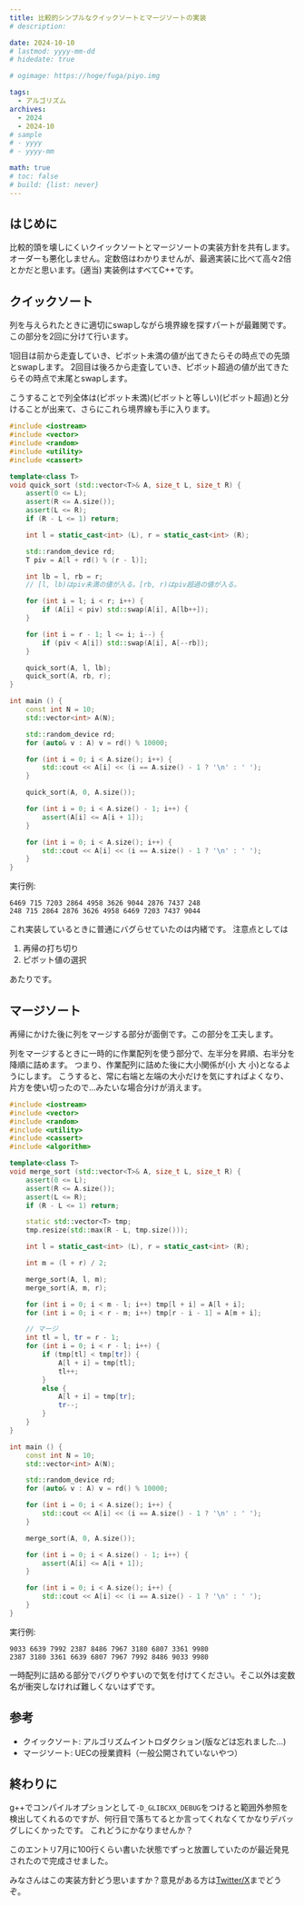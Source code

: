 ```yaml
---
title: 比較的シンプルなクイックソートとマージソートの実装
# description: 

date: 2024-10-10
# lastmod: yyyy-mm-dd
# hidedate: true

# ogimage: https://hoge/fuga/piyo.img

tags:
  - アルゴリズム
archives:
  - 2024
  - 2024-10
# sample
# - yyyy
# - yyyy-mm

math: true
# toc: false
# build: {list: never}
---
```


## はじめに
比較的頭を壊しにくいクイックソートとマージソートの実装方針を共有します。
オーダーも悪化しません。定数倍はわかりませんが、最適実装に比べて高々2倍とかだと思います。(適当)
実装例はすべてC++です。

## クイックソート
列を与えられたときに適切にswapしながら境界線を探すパートが最難関です。
この部分を2回に分けて行います。

1回目は前から走査していき、ピボット未満の値が出てきたらその時点での先頭とswapします。
2回目は後ろから走査していき、ピボット超過の値が出てきたらその時点で末尾とswapします。

こうすることで列全体は(ピボット未満)(ピボットと等しい)(ピボット超過)と分けることが出来て、さらにこれら境界線も手に入ります。

```c++
#include <iostream>
#include <vector>
#include <random>
#include <utility>
#include <cassert>

template<class T>
void quick_sort (std::vector<T>& A, size_t L, size_t R) {
    assert(0 <= L);
    assert(R <= A.size());
    assert(L <= R);
    if (R - L <= 1) return;

    int l = static_cast<int> (L), r = static_cast<int> (R);

    std::random_device rd;
    T piv = A[l + rd() % (r - l)];

    int lb = l, rb = r;
    // [l, lb)はpiv未満の値が入る。[rb, r)はpiv超過の値が入る。

    for (int i = l; i < r; i++) {
        if (A[i] < piv) std::swap(A[i], A[lb++]);
    }

    for (int i = r - 1; l <= i; i--) {
        if (piv < A[i]) std::swap(A[i], A[--rb]);
    }

    quick_sort(A, l, lb);
    quick_sort(A, rb, r);
}

int main () {
    const int N = 10;
    std::vector<int> A(N);

    std::random_device rd;
    for (auto& v : A) v = rd() % 10000;

    for (int i = 0; i < A.size(); i++) {
        std::cout << A[i] << (i == A.size() - 1 ? '\n' : ' ');
    }

    quick_sort(A, 0, A.size());

    for (int i = 0; i < A.size() - 1; i++) {
        assert(A[i] <= A[i + 1]);
    }

    for (int i = 0; i < A.size(); i++) {
        std::cout << A[i] << (i == A.size() - 1 ? '\n' : ' ');
    }
}
```

実行例:
```text
6469 715 7203 2864 4958 3626 9044 2876 7437 248
248 715 2864 2876 3626 4958 6469 7203 7437 9044
```

これ実装しているときに普通にバグらせていたのは内緒です。
注意点としては
1. 再帰の打ち切り
2. ピボット値の選択

あたりです。

## マージソート
再帰にかけた後に列をマージする部分が面倒です。この部分を工夫します。

列をマージするときに一時的に作業配列を使う部分で、左半分を昇順、右半分を降順に詰めます。
つまり、作業配列に詰めた後に大小関係が(小 大 小)となるようにします。
こうすると、常に右端と左端の大小だけを気にすればよくなり、片方を使い切ったので...みたいな場合分けが消えます。

```c++
#include <iostream>
#include <vector>
#include <random>
#include <utility>
#include <cassert>
#include <algorithm>

template<class T>
void merge_sort (std::vector<T>& A, size_t L, size_t R) {
    assert(0 <= L);
    assert(R <= A.size());
    assert(L <= R);
    if (R - L <= 1) return;

    static std::vector<T> tmp;
    tmp.resize(std::max(R - L, tmp.size()));

    int l = static_cast<int> (L), r = static_cast<int> (R);

    int m = (l + r) / 2;

    merge_sort(A, l, m);
    merge_sort(A, m, r);

    for (int i = 0; i < m - l; i++) tmp[l + i] = A[l + i];
    for (int i = 0; i < r - m; i++) tmp[r - i - 1] = A[m + i];

    // マージ
    int tl = l, tr = r - 1;
    for (int i = 0; i < r - l; i++) {
        if (tmp[tl] < tmp[tr]) {
            A[l + i] = tmp[tl];
            tl++;
        }
        else {
            A[l + i] = tmp[tr];
            tr--;
        }
    }
}

int main () {
    const int N = 10;
    std::vector<int> A(N);

    std::random_device rd;
    for (auto& v : A) v = rd() % 10000;

    for (int i = 0; i < A.size(); i++) {
        std::cout << A[i] << (i == A.size() - 1 ? '\n' : ' ');
    }

    merge_sort(A, 0, A.size());

    for (int i = 0; i < A.size() - 1; i++) {
        assert(A[i] <= A[i + 1]);
    }

    for (int i = 0; i < A.size(); i++) {
        std::cout << A[i] << (i == A.size() - 1 ? '\n' : ' ');
    }
}
```

実行例:
```text
9033 6639 7992 2387 8486 7967 3180 6807 3361 9980
2387 3180 3361 6639 6807 7967 7992 8486 9033 9980
```

一時配列に詰める部分でバグりやすいので気を付けてください。そこ以外は変数名が衝突しなければ難しくないはずです。

## 参考
- クイックソート: アルゴリズムイントロダクション(版などは忘れました...)
- マージソート: UECの授業資料（一般公開されていないやつ）

## 終わりに
g++でコンパイルオプションとして`-D_GLIBCXX_DEBUG`をつけると範囲外参照を検出してくれるのですが、何行目で落ちてるとか言ってくれなくてかなりデバッグしにくかったです。
これどうにかなりませんか？

このエントリ7月に100行くらい書いた状態でずっと放置していたのが最近発見されたので完成させました。

みなさんはこの実装方針どう思いますか？意見がある方は[Twitter/X](https://x.com/UU9782wsEdANDhp)までどうぞ。
